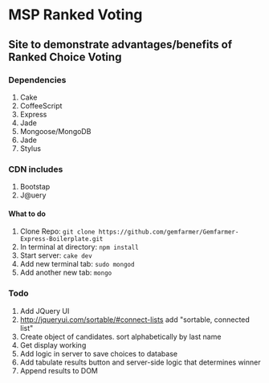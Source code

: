 # MSP Ranked Voting

## Site to demonstrate advantages/benefits of Ranked Choice Voting

### Dependencies
1. Cake
2. CoffeeScript
3. Express
4. Jade
5. Mongoose/MongoDB
6. Jade
7. Stylus

### CDN includes
1. Bootstap
2. J@uery

#### What to do
1. Clone Repo: `git clone https://github.com/gemfarmer/Gemfarmer-Express-Boilerplate.git`
2. In terminal at directory: `npm install`
3. Start server: `cake dev`
4. Add new terminal tab: `sudo mongod`
5. Add another new tab: `mongo`

### Todo

1. Add JQuery UI
2. http://jqueryui.com/sortable/#connect-lists add "sortable, connected list"
3. Create object of candidates. sort alphabetically by last name
4. Get display working
5. Add logic in server to save choices to database
6. Add tabulate results button and server-side logic that determines winner
7. Append results to DOM
